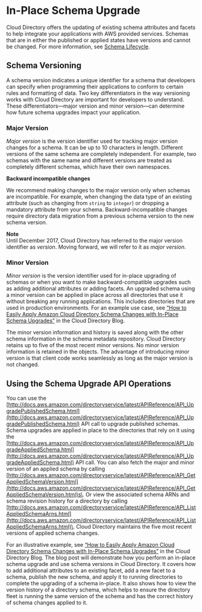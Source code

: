 # In\-Place Schema Upgrade<a name="schemas_inplaceschemaupgrade"></a>

Cloud Directory offers the updating of existing schema attributes and facets to help integrate your applications with AWS provided services\. Schemas that are in either the published or applied states have versions and cannot be changed\. For more information, see [Schema Lifecycle](schemas_lifecycle.md)\. 

## Schema Versioning<a name="schemas_cdschemaversion"></a>

A schema version indicates a unique identifier for a schema that developers can specify when programming their applications to conform to certain rules and formatting of data\. Two key differentiators in the way versioning works with Cloud Directory are important for developers to understand\. These differentiators—major version and minor version—can determine how future schema upgrades impact your application\.

### Major Version<a name="schemas_majorversion"></a>

*Major version* is the version identifier used for tracking major version changes for a schema\. It can be up to 10 characters in length\. Different versions of the same schema are completely independent\. For example, two schemas with the same name and different versions are treated as completely different schemas, which have their own namespaces\. 

**Backward incompatible changes**

We recommend making changes to the major version only when schemas are incompatible\. For example, when changing the data type of an existing attribute \(such as changing from `string` to `integer`\) or dropping a mandatory attribute from your schema\. Backward\-incompatible changes require directory data migration from a previous schema version to the new schema version\.

**Note**  
Until December 2017, Cloud Directory has referred to the major version identifier as *version*\. Moving forward, we will refer to it as *major version*\.

### Minor Version<a name="schemas_minorversion"></a>

*Minor version* is the version identifier used for in\-place upgrading of schemas or when you want to make backward\-compatible upgrades such as adding additional attributes or adding facets\. An upgraded schema using a minor version can be applied in place across all directories that use it without breaking any running applications\. This includes directories that are used in production environments\. For an example use case, see [“How to Easily Apply Amazon Cloud Directory Schema Changes with In\-Place Schema Upgrades”](https://aws.amazon.com/blogs/security/how-to-easily-apply-amazon-cloud-directory-schema-changes-with-in-place-schema-upgrades/) in the Cloud Directory Blog\.

The minor version information and history is saved along with the other schema information in the schema metadata repository\. Cloud Directory retains up to five of the most recent minor versions\. No minor version information is retained in the objects\. The advantage of introducing minor version is that client code works seamlessly as long as the major version is not changed\.

## Using the Schema Upgrade API Operations<a name="schemas_usingschemaupgradeapis"></a>

You can use the [http://docs.aws.amazon.com/directoryservice/latest/APIReference/API_UpgradePublishedSchema.html](http://docs.aws.amazon.com/directoryservice/latest/APIReference/API_UpgradePublishedSchema.html) API call to upgrade published schemas\. Schema upgrades are applied in place to the directories that rely on it using the [http://docs.aws.amazon.com/directoryservice/latest/APIReference/API_UpgradeAppliedSchema.html](http://docs.aws.amazon.com/directoryservice/latest/APIReference/API_UpgradeAppliedSchema.html) API call\. You can also fetch the major and minor version of an applied schema by calling [http://docs.aws.amazon.com/directoryservice/latest/APIReference/API_GetAppliedSchemaVersion.html](http://docs.aws.amazon.com/directoryservice/latest/APIReference/API_GetAppliedSchemaVersion.html)s\. Or view the associated schema ARNs and schema revision history for a directory by calling [http://docs.aws.amazon.com/directoryservice/latest/APIReference/API_ListAppliedSchemaArns.html](http://docs.aws.amazon.com/directoryservice/latest/APIReference/API_ListAppliedSchemaArns.html)\. Cloud Directory maintains the five most recent versions of applied schema changes\. 

For an illustrative example, see [“How to Easily Apply Amazon Cloud Directory Schema Changes with In\-Place Schema Upgrades”](https://aws.amazon.com/blogs/security/how-to-easily-apply-amazon-cloud-directory-schema-changes-with-in-place-schema-upgrades/) in the Cloud Directory Blog\. The blog post will demonstrate how you perform an in\-place schema upgrade and use schema versions in Cloud Directory\. It covers how to add additional attributes to an existing facet, add a new facet to a schema, publish the new schema, and apply it to running directories to complete the upgrading of a schema in\-place\. It also shows how to view the version history of a directory schema, which helps to ensure the directory fleet is running the same version of the schema and has the correct history of schema changes applied to it\.